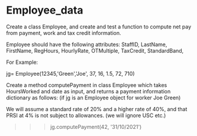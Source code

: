 # Employee_data
Create a class Employee, and create and test a function to compute net pay from payment, work and tax credit information.

Employee should have the following attributes:
StaffID, LastName, FirstName, RegHours, HourlyRate, OTMultiple, TaxCredit, StandardBand,

For Example:

jg= Employee(12345,'Green','Joe', 37, 16, 1.5, 72, 710)

Create a method computePayment in class Employee which takes HoursWorked and date as input, and returns a payment information dictionary as follows: (if jg is an Employee object for worker Joe Green)

We will assume a standard rate of 20% and a higher rate of 40%, and that PRSI at 4% is not subject to allowances. (we will ignore USC etc.)

>>>jg.computePayment(42, '31/10/2021')

